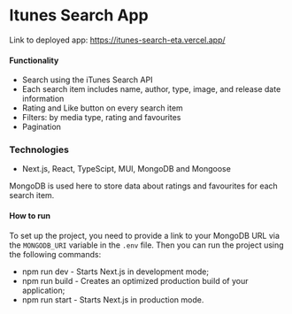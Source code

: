 # Itunes Search App

Link to deployed app: https://itunes-search-eta.vercel.app/

#### Functionality
- Search using the iTunes Search API
- Each search item includes name, author, type, image, and release date information
- Rating and Like button on every search item
- Filters: by media type, rating and favourites
- Pagination

### Technologies
- Next.js, React, TypeScipt, MUI, MongoDB and Mongoose

MongoDB is used here to store data about ratings and favourites for each search item.

#### How to run

To set up the project, you need to provide a link to your MongoDB URL via the `MONGODB_URI` variable in the `.env` file.
Then you can run the project using the following commands:

- npm run dev - Starts Next.js in development mode;
- npm run build - Creates an optimized production build of your application;
- npm run start - Starts Next.js in production mode.
